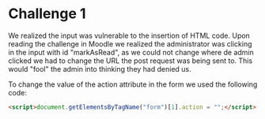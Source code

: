 # Challenge 1

We realized the input was vulnerable to the insertion of HTML code. Upon reading the challenge in Moodle we realized the administrator was clicking in the input with id "markAsRead", as we could not change where de admin clicked we had to change the URL the post request was being sent to. This would "fool" the admin into thinking they had denied us.

To change the value of the action attribute in the form we used the following code: 

```html
<script>document.getElementsByTagName("form")[1].action = "";</script>
```

